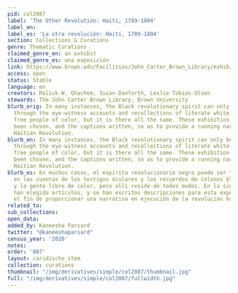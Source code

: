```yaml
---
pid: col2087
label: 'The Other Revolution: Haiti, 1789-1804'
label_en:
label_es: 'La otra revolución: Haití, 1789-1804'
section: Collections & Curations
genre: Thematic Curations
claimed_genre_en: an exhibit
claimed_genre_es: una exposición
link: https://www.brown.edu/Facilities/John_Carter_Brown_Library/exhibitions/haitian/index.html
access: open
status: Stable
language: en
creators: Malick W. Ghachem, Susan Danforth, Leslie Tobias-Olsen
stewards: The John Carter Brown Library, Brown University
blurb_orig: In many instances, the Black revolutionary spirit can only be dimly perceived
  through the eye-witness accounts and recollections of literate white colonists and
  free people of color, but it is there all the same. These exhibition items have
  been chosen, and the captions written, so as to provide a running narrative of the
  Haitian Revolution.
blurb_en: In many instances, the Black revolutionary spirit can only be dimly perceived
  through the eye-witness accounts and recollections of literate white colonists and
  free people of color, but it is there all the same. These exhibition items have
  been chosen, and the captions written, so as to provide a running narrative of the
  Haitian Revolution.
blurb_es: En muchos casos, el espíritu revolucionario negro puede ser tan solo percibido
  en las cuentas de los testigos oculares y los recuerdos de colonos blancos alfabetizados
  y la gente libre de color, pero allí reside de todos modos. En la siguiente, se
  han elegido artículos, y se han escritos descripciones para esta exposición con
  el fin de proporcionar una narrativa en ejecución de la revolución haitiana.
related_to:
sub_collections:
open_data:
added_by: Kaneesha Parsard
twitter: "@kaneeshaparsard"
census_year: '2020'
notes:
order: '087'
layout: caridischo_item
collection: curations
thumbnail: "/img/derivatives/simple/col2087/thumbnail.jpg"
full: "/img/derivatives/simple/col2087/fullwidth.jpg"
---
```

